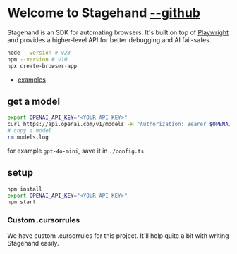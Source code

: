 # Welcome to Stagehand [--github](https://github.com/browserbase/stagehand)

Stagehand is an SDK for automating browsers. It's built on top of [Playwright](https://playwright.dev/) and provides a higher-level API for better debugging and AI fail-safes.

```bash
node --version # v23
npm --version # v10
npx create-browser-app
```

- [examples](https://github.com/browserbase/stagehand/tree/main/examples)

## get a model

```bash
export OPENAI_API_KEY="<YOUR API KEY>"
curl https://api.openai.com/v1/models -H "Authorization: Bearer $OPENAI_API_KEY" > models.log
# copy a model
rm models.log
```

for example `gpt-4o-mini`, save it in `./config.ts`

## setup

```bash
npm install
export OPENAI_API_KEY="<YOUR API KEY>"
npm start
```

### Custom .cursorrules

We have custom .cursorrules for this project. It'll help quite a bit with writing Stagehand easily.
